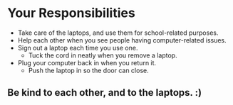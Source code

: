 Your Responsibilities
===

- Take care of the laptops, and use them for school-related purposes.
- Help each other when you see people having computer-related issues.
- Sign out a laptop each time you use one.
    - Tuck the cord in neatly when you remove a laptop.
- Plug your computer back in when you return it.
    - Push the laptop in so the door can close.


## Be kind to each other, and to the laptops. :)
